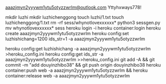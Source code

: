 aaazjmyn2yyywm1ytu5otyzzwrlm@outlook.com
Yttyhxways778!

mkdir luzhi
mkdir luzhichenggong
touch luzhi/1.txt
touch luzhichenggong/1.txt
rm -rf sess/whynotlovexxxxxx*
python3 sessgen.py
mv whynotlovexxxxxx* sess
heroku login -i
heroku container:login
heroku create aaazjmyn2yyywm1ytu5otyzzwrlm
heroku config:set luzhishichang=1200 ids_str=1 -a aaazjmyn2yyywm1ytu5otyzzwrlm

heroku config:get luzhishichang -a aaazjmyn2yyywm1ytu5otyzzwrlm >heroku_config.ini
heroku config:get ids_str -a aaazjmyn2yyywm1ytu5otyzzwrlm >>heroku_config.ini
git add -A && git commit -m "add douyinzhibo38" && git push origin douyinzhibo38
heroku container:push web -a aaazjmyn2yyywm1ytu5otyzzwrlm && heroku container:release web -a aaazjmyn2yyywm1ytu5otyzzwrlm